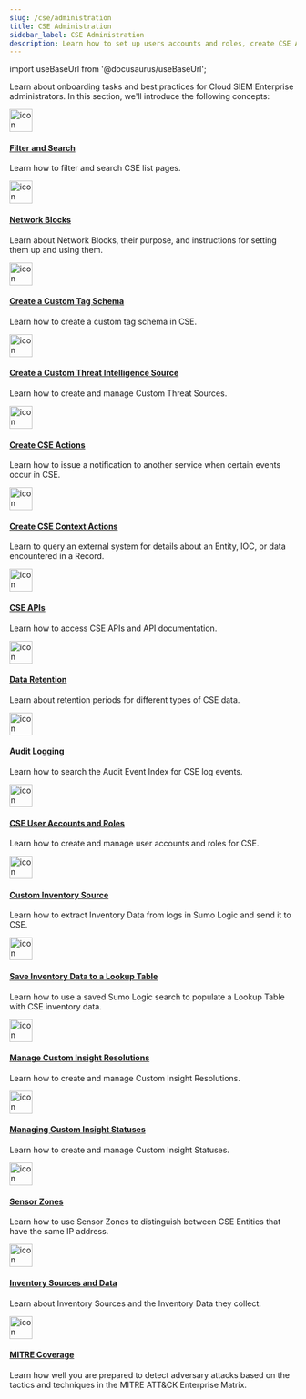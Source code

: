 ```yaml
---
slug: /cse/administration
title: CSE Administration
sidebar_label: CSE Administration
description: Learn how to set up users accounts and roles, create CSE Actions, configure Network Blocks, manage custom Insight status and sub-resolutions, and more.
---
```


import useBaseUrl from '@docusaurus/useBaseUrl';

Learn about onboarding tasks and best practices for Cloud SIEM Enterprise administrators. In this section, we'll introduce the following concepts:

<div className="box-wrapper" >
<div className="box smallbox card">
  <div className="container">
  <a href="/docs/cse/administration/filter-search"><img src={useBaseUrl('img/icons/search.png')} alt="icon" width="40"/><h4>Filter and Search</h4></a>
  <p>Learn how to filter and search CSE list pages.</p>
  </div>
</div>
<div className="box smallbox card">
  <div className="container">
  <a href="/docs/cse/administration/create-use-network-blocks"><img src={useBaseUrl('img/icons/operations/microservices.png')} alt="icon" width="40"/><h4>Network Blocks</h4></a>
  <p>Learn about Network Blocks, their purpose, and instructions for setting them up and using them.</p>
  </div>
</div>
<div className="box smallbox card">
  <div className="container">
  <a href="/docs/cse/administration/create-a-custom-tag-schema"><img src={useBaseUrl('img/icons/operations/schema.png')} alt="icon" width="40"/><h4>Create a Custom Tag Schema</h4></a>
  <p>Learn how to create a custom tag schema in CSE. </p>
  </div>
</div>
<div className="box smallbox card">
  <div className="container">
  <a href="/docs/cse/administration/create-custom-threat-intel-source"><img src={useBaseUrl('img/icons/security/world-class-security.png')} alt="icon" width="40"/><h4>Create a Custom Threat Intelligence Source</h4></a>
  <p>Learn how to create and manage Custom Threat Sources.</p>
  </div>
</div>
<div className="box smallbox card">
  <div className="container">
  <a href="/docs/cse/administration/create-cse-actions"><img src={useBaseUrl('img/icons/security/cloud-siem.png')} alt="icon" width="40"/><h4>Create CSE Actions</h4></a>
  <p>Learn how to issue a notification to another service when certain events occur in CSE.</p>
  </div>
</div>
<div className="box smallbox card">
  <div className="container">
  <a href="/docs/cse/administration/create-cse-context-actions"><img src={useBaseUrl('img/icons/operations/queries.png')} alt="icon" width="40"/><h4>Create CSE Context Actions</h4></a>
  <p>Learn to query an external system for details about an Entity, IOC, or data encountered in a Record.</p>
  </div>
</div>
<div className="box smallbox card">
  <div className="container">
  <a href="/docs/cse/administration/cse-apis"><img src={useBaseUrl('img/icons/cloud/api2.png')} alt="icon" width="40"/><h4>CSE APIs</h4></a>
  <p>Learn how to access CSE APIs and API documentation.</p>
  </div>
</div>
<div className="box smallbox card">
  <div className="container">
  <a href="/docs/cse/administration/cse-data-retention"><img src={useBaseUrl('img/icons/operations/data-volume.png')} alt="icon" width="40"/><h4>Data Retention</h4></a>
  <p>Learn about retention periods for different types of CSE data.</p>
  </div>
</div>
<div className="box smallbox card">
  <div className="container">
  <a href="/docs/cse/administration/cse-audit-logging"><img src={useBaseUrl('img/icons/logs.png')} alt="icon" width="40"/><h4>Audit Logging</h4></a>
  <p>Learn how to search the Audit Event Index for CSE log events.</p>
  </div>
</div>
<div className="box smallbox card">
  <div className="container">
  <a href="/docs/cse/administration/cse-user-accounts-and-roles"><img src={useBaseUrl('img/icons/business/regional-partner-sales.png')} alt="icon" width="40"/><h4>CSE User Accounts and Roles</h4></a>
  <p>Learn how to create and manage user accounts and roles for CSE.</p>
  </div>
</div>
<div className="box smallbox card">
  <div className="container">
  <a href="/docs/cse/administration/custom-inventory-sources"><img src={useBaseUrl('img/icons/operations/collect.png')} alt="icon" width="40"/><h4>Custom Inventory Source</h4></a>
  <p>Learn how to extract Inventory Data from logs in Sumo Logic and send it to CSE.</p>
  </div>
</div>
<div className="box smallbox card">
  <div className="container">
  <a href="/docs/cse/administration/save-inventory-data-lookup-table"><img src={useBaseUrl('img/icons/operations/frequent-search.png')} alt="icon" width="40"/><h4>Save Inventory Data to a Lookup Table</h4></a>
  <p>Learn how to use a saved Sumo Logic search to populate a Lookup Table with CSE inventory data.</p>
  </div>
</div>
<div className="box smallbox card">
  <div className="container">
  <a href="/docs/cse/administration/manage-custom-insight-resolutions"><img src={useBaseUrl('img/icons/operations/correlation-engine.png')} alt="icon" width="40"/><h4>Manage Custom Insight Resolutions</h4></a>
  <p>Learn how to create and manage Custom Insight Resolutions.</p>
  </div>
</div>
<div className="box smallbox card">
  <div className="container">
  <a href="/docs/cse/administration/manage-custom-insight-statuses"><img src={useBaseUrl('img/icons/operations/retain-and-visualize-logs.png')} alt="icon" width="40"/><h4>Managing Custom Insight Statuses</h4></a>
  <p>Learn how to create and manage Custom Insight Statuses.</p>
  </div>
</div>
<div className="box smallbox card">
  <div className="container">
  <a href="/docs/cse/administration/using-sensor-zones"><img src={useBaseUrl('img/icons/cloud/events.png')} alt="icon" width="40"/><h4>Sensor Zones</h4></a>
  <p>Learn how to use Sensor Zones to distinguish between CSE Entities that have the same IP address.</p>
  </div>
</div>
<div className="box smallbox card">
  <div className="container">
  <a href="/docs/cse/administration/inventory-sources-and-data"><img src={useBaseUrl('img/icons/operations/manage.png')} alt="icon" width="40"/><h4>Inventory Sources and Data</h4></a>
  <p>Learn about Inventory Sources and the Inventory Data they collect.</p>
  </div>
</div>
<div className="box smallbox17 card">
  <div className="container">
  <a href="/docs/cse/administration/mitre-coverage"><img src={useBaseUrl('img/icons/operations/manage.png')} alt="icon" width="40"/><h4>MITRE Coverage</h4></a>
  <p>Learn how well you are prepared to detect adversary attacks based on the tactics and techniques in the MITRE ATT&CK Enterprise Matrix.</p>
  </div>
</div>
</div>
